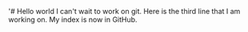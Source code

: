 '# Hello world
I can't wait to work on git.
Here is the third line that I am working on.
My index is now in GitHub.
